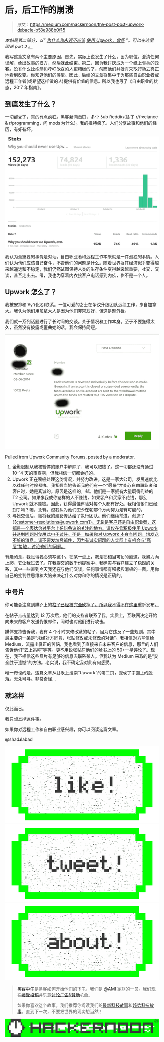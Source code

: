 # 后，后工作的崩溃

> 原文：<https://medium.com/hackernoon/the-post-post-upwork-debacle-b53e988b0f45>

*本帖是第二部分，以“* [*为什么你永远不应该*](https://hackernoon.com/why-you-should-never-use-upwork-ever-5c62848bdf46#.bcnhoow9c) [*使用 Upwork，曾经*](http://shadandjulia.com/never-use-upwork-ever/) *”。可以在这里* *阅读 part 3* [*。*](/@AdShadlabs/the-state-of-freelancing-a-guide-to-2017-5cfe4ad44577#.7t14afywm)

我写这篇文章有两个主要原因。首先，实际上说发生了什么，因为职位。澄清任何误解，给出故事的双方，然后就此结束。第二，因为我讨厌成为一个纸上谈兵的政客。没有什么比抱怨和呼吁改变的人更糟糕的了，然而他们并没有采取行动去真正地看到改变。你知道他们的类型。因此，后续的文章将集中于为那些自由职业者或远程工作者(或希望这样做的人)提供有价值的信息。所以我也写了《自由职业的状态，2017 年指南》。

## 到底发生了什么？

一切都变了，真的有点疯狂。黑客新闻首页，多个 Sub Reddits(除了 r/freelance & r/programming，问 mods 为什么)。我的推特疯了。人们分享故事和他们的经历，有好有坏。

![](img/6a570e59232e550612986cedfff77991.png)

我认为最重要的事情是对话。自由职业者和远程工作本来就是一件孤独的事情。人们认为他们应该自己奋斗，不管他们的问题是什么。随着世界及其经济似乎变得越来越遥远和不稳定，我们仍然试图保持人类的生存条件变得越来越重要，社交，交谈，甚至走出去。嘿，我也为穿着内衣接客户电话感到内疚，你不是一个人。

## Upwork 怎么了？

我被安排和‘Ay’(化名)联系。一位可爱的女士在争议升级团队远程工作，来自加拿大。我认为他们用加拿大人是因为他们非常友好，但这是题外话。

我们就一系列话题进行了长时间的交谈。关于情况和工作本身。至于不要拖得太久，虽然没有披露或歪曲她的话，我会保持简短。

![](img/f1ee9af1b86325748a257260e0d5c3ed.png)

Pulled from Upwork Community Forums, posted by a moderator.

1.  金融限制从我被暂停的账户中解除了，我可以取钱了。这一切都还没有通过 10-14 天的审查期，但我相信一切都会好的。
2.  Upwork 正在积极处理这类情况，并努力改进。这是一家大公司，发展速度比以往任何时候都快。我相信当她告诉我他们有一个“愿景”并关心自由职业者和客户时，她是真诚的。原因是这样的，*钱*。他们是一家拥有大量既得利益的 T2 公司。如果像我或你这样的人不赚钱，如果客户和买家不花钱，那么 Upwork 就不赚钱。因此，获得最佳体验对每个人都有好处。我相信他们已经到了吗？嗯，没有。但我认为他们至少在朝那个方向努力是有可能的。
3.  与她交谈后，她将我的建议传达给了执行团队。他们继续前进，创造了(【customer-resolutions@upwork.com】[)。无论是客户还是自由职业者，这都是一个表达你对平台上任何争议的关注的地方。请仅在您积极使用 Upwork 并遇到问题时使用此电子邮件。不是，如果你对 Upwork 本身有问题，想发送不好的消息。请不要发垃圾邮件，因为有诚实问题的人实际上有机会与“高层”接触，讨论他们的问题。](mailto:customer-resolutions@upwork.com)

有趣的是，我觉得我必须写这个。在某一点上，我是在相当可怕的直道。我努力向上爬，它让我过去了。在我提交的数千份提案中，我确实与客户建立了稳固的关系，其中一些直到今天我还在与他们交谈。任何事情都有积极和消极的一面。用你自己的批判性思维和大脑来决定什么对你和你的情况是正确的。

## **中号片**

你可能会注意到媒介上的[柱子已经被完全砍掉了。所以我不得不在这里](https://hackernoon.com/why-you-should-never-use-upwork-ever-5c62848bdf46#.v3bvnw1b2)重新发布[。](http://shadandjulia.com/never-use-upwork-ever/)

在帖子点击量达到 12 万次后，他们的支持者联系了我。实质上，互联网决定开始向未来的客户发送仇恨邮件，同时也对他们进行攻击。

媒体支持告诉我，我有 4 个小时来修改我的帖子，因为它违反了一些规则。其中最主要的一条是“未经对方同意，张贴修改或未修改的对话”。我相信对方写信给 Medium，流露出真正的苦恼。我也看到了直接来自未来客户的信息，那里的人们告诉他们“去上吊吧”等等。更不用说张贴在他们的脸书上的 50+一星评论了。现在，我不相信这些照片有足够的信息去联系某人。但我认为 Medium 采取的是“安全胜于遗憾”的方法。老实说，我不确定我对此有何感受。

唯一奇怪的是，这篇文章从谷歌上搜索“Upwork”的第二页，变成了字面上的脱落。无处可寻。非常奇怪…

## 就这样

仅此而已。

我只想忘掉这件事。

如果你对远程工作和自由职业感兴趣，你可以阅读这篇文章。

@shadalabad

[![](img/50ef4044ecd4e250b5d50f368b775d38.png)](http://bit.ly/HackernoonFB)[![](img/979d9a46439d5aebbdcdca574e21dc81.png)](https://goo.gl/k7XYbx)[![](img/2930ba6bd2c12218fdbbf7e02c8746ff.png)](https://goo.gl/4ofytp)

> [黑客中午](http://bit.ly/Hackernoon)是黑客如何开始他们的下午。我们是 [@AMI](http://bit.ly/atAMIatAMI) 家庭的一员。我们现在[接受投稿](http://bit.ly/hackernoonsubmission)并乐意[讨论广告&赞助](mailto:partners@amipublications.com)机会。
> 
> 如果你喜欢这个故事，我们推荐你阅读我们的[最新科技故事](http://bit.ly/hackernoonlatestt)和[趋势科技故事](https://hackernoon.com/trending)。直到下一次，不要把世界的现实想当然！

[![](img/be0ca55ba73a573dce11effb2ee80d56.png)](https://goo.gl/Ahtev1)